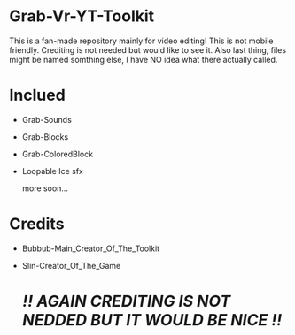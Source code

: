 # Grab-Vr-YT-Toolkit

This is a fan-made repository mainly for video editing!
This is not mobile friendly.
Crediting is not needed but would like to see it.
Also last thing, files might be named somthing else,
I have NO idea what there actually called.

# Inclued

* Grab-Sounds
* Grab-Blocks
* Grab-ColoredBlock
* Loopable Ice sfx
  
  more soon...

# Credits

* Bubbub-Main_Creator_Of_The_Toolkit
* Slin-Creator_Of_The_Game

  # *!! AGAIN CREDITING IS NOT NEDDED BUT IT WOULD BE NICE !!*
